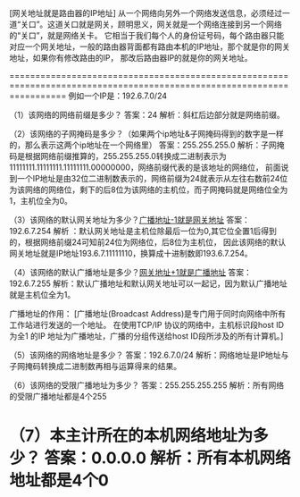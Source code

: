 [网关地址就是路由器的IP地址]
从一个网络向另外一个网络发送信息，必须经过一道“关口”。这道关口就是网关，顾明思义，网关就是一个网络连接到另一个网络的“关口”，就是网络关卡。
它相当于我们每个人的身份证号码，每个路由器只能对应一个网关地址，一般的路由器背面都有路由本机的IP地址，那个就是你的网关地址，如果你有修改路由的IP，
那改后路由器IP的就是你的网关地址。

=======================================================================================================================
例如一个IP是：192.6.7.0/24


（1）该网络的网络前缀是多少？
答案：24
解析：斜杠后边部分就是网络前缀。

（2）该网络的子网掩码是多少？（如果两个ip地址&子网掩码得到的数字是一样的，那么表示这两个ip地址在一个网络里）
答案：255.255.255.0
解析：子网掩码是根据网络前缀推算的，255.255.255.0转换成二进制表示为11111111.11111111.11111111.00000000，网络前缀代表的是该地址的网络位，
前面说到一个IP地址是由32位二进制数表示的，网络前缀为24就表示从左往右数前24位为该网络的网络位，剩下的后8位为该网络的主机位，而子网掩码就是网络位全为1，主机位全为0。

（3）该网络的默认网关地址为多少？[广播地址-1就是网关地址](这个规律只适用于默认规则，因为网关地址可以自定义配置)
答案：192.6.7.254
解析 ：默认网关地址是主机位除最后一位为0,其它位全置1后得到的，根据网络前缀24可知前24位为网络位，后8位为主机位，
因此该网络的默认网关地址就是IP地址193.6.7.11111110，换算成十进制数即193.6.7.254。

（4）该网络的默认广播地址是多少？[网关地址+1就是广播地址](默认规则)
答案：192.6.7.255
解析：默认广播地址和默认网关地址可以一起记，因为默认广播地址就是主机位全为1。

广播地址的作用：
[广播地址(Broadcast Address)是专门用于同时向网络中所有工作站进行发送的一个地址。 
在使用TCP/IP 协议的网络中，主机标识段host ID 为全1 的IP 地址为广播地址，广播的分组传送给host ID段所涉及的所有计算机。]


（5）该网络的网络地址是多少？
答案：192.6.7.0/24
解析：网络地址是IP地址与子网掩码转换成二进制数再相与运算得来的结果。

（6）该网络的受限广播地址为多少？
答案：255.255.255.255
解析：所有网络的受限广播地址都是4个255

（7）本主计所在的本机网络地址为多少？
答案：0.0.0.0
解析：所有本机网络地址都是4个0
=======================================================================================================================

